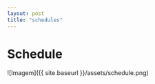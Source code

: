 ```yaml
---
layout: post
title: "schedules"
---
```

# Schedule
![Imagem]({{ site.baseurl }}/assets/schedule.png)
